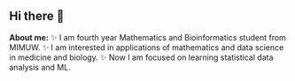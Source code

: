 ## Hi there 👋

**About me:**
✨ I am fourth year Mathematics and Bioinformatics student from MIMUW.
✨ I am interested in applications of mathematics and data science in medicine and biology.
✨ Now I am focused on learning statistical data analysis and ML.

<!--
**zgruba/zgruba** is a ✨ _special_ ✨ repository because its `README.md` (this file) appears on your GitHub profile.

Here are some ideas to get you started:

- 🔭 I’m currently working on ...
- 🌱 I’m currently learning ...
- 👯 I’m looking to collaborate on ...
- 🤔 I’m looking for help with ...
- 💬 Ask me about ...
- 📫 How to reach me: ...
- 😄 Pronouns: ...
- ⚡ Fun fact: ...
-->
